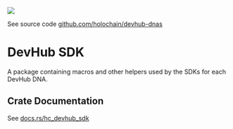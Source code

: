 [![](https://img.shields.io/crates/v/hc_devhub_sdk?style=flat-square)](https://crates.io/crates/hc_devhub_sdk)

See source code [github.com/holochain/devhub-dnas](https://github.com/holochain/devhub-dnas)

# DevHub SDK
A package containing macros and other helpers used by the SDKs for each DevHub DNA.


## Crate Documentation

See [docs.rs/hc_devhub_sdk](https://docs.rs/hc_devhub_sdk/)
